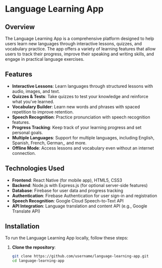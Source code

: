 # Language Learning App

## Overview
The Language Learning App is a comprehensive platform designed to help users learn new languages through interactive lessons, quizzes, and vocabulary practice. The app offers a variety of learning features that allow users to track their progress, improve their speaking and writing skills, and engage in practical language exercises. 

## Features
- **Interactive Lessons**: Learn languages through structured lessons with audio, images, and text.
- **Quizzes & Tests**: Take quizzes to test your knowledge and reinforce what you've learned.
- **Vocabulary Builder**: Learn new words and phrases with spaced repetition to improve retention.
- **Speech Recognition**: Practice pronunciation with speech recognition features.
- **Progress Tracking**: Keep track of your learning progress and set personal goals.
- **Multiple Languages**: Support for multiple languages, including English, Spanish, French, German,, and more.
- **Offline Mode**: Access lessons and vocabulary even without an internet connection.

## Technologies Used
- **Frontend**: React Native (for mobile app), HTML5, CSS3
- **Backend**: Node.js with Express.js (for optional server-side features)
- **Database**: Firebase for user data and progress tracking
- **Authentication**: Firebase Authentication for user sign-in and registration
- **Speech Recognition**: Google Cloud Speech-to-Text API
- **API Integration**: Language translation and content API (e.g., Google Translate API)

## Installation
To run the Language Learning App locally, follow these steps:

1. **Clone the repository**:
   ```bash
   git clone https://github.com/username/language-learning-app.git
   cd language-learning-app
